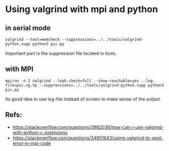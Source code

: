 # Using valgrind with mpi and python


## in serial mode

```
valgrind --tool=memcheck --suppressions=../../tools/valgrind-python.supp python3 pic.py
```
Important part is the suppression file located in tools.



## with MPI

```
mpirun -n 2 valgrind --leak-check=full --show-reachable=yes --log-file=pic.vg.%p --suppressions=../../tools/valgrind-python.supp python3 pic.py
```
Its good idea to use log-file instead of screen to make sense of the output.



## Refs:
- https://stackoverflow.com/questions/3982036/how-can-i-use-valgrind-with-python-c-extensions
- https://stackoverflow.com/questions/34851643/using-valgrind-to-spot-error-in-mpi-code






